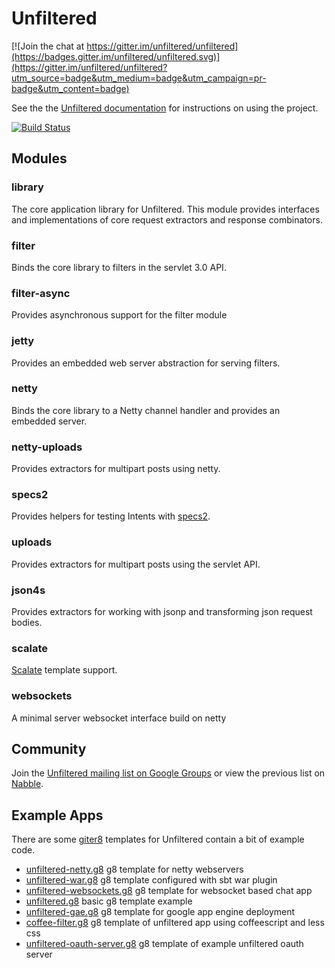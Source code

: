 # Unfiltered

[![Join the chat at https://gitter.im/unfiltered/unfiltered](https://badges.gitter.im/unfiltered/unfiltered.svg)](https://gitter.im/unfiltered/unfiltered?utm_source=badge&utm_medium=badge&utm_campaign=pr-badge&utm_content=badge)

See the the [Unfiltered documentation](http://unfiltered.ws) for instructions on using the project.

[![Build Status](https://travis-ci.org/unfiltered/unfiltered.svg)](https://travis-ci.org/unfiltered/unfiltered)

## Modules

### library

The core application library for Unfiltered. This module provides interfaces and implementations of core request extractors and response combinators.

### filter

Binds the core library to filters in the servlet 3.0 API.

### filter-async

Provides asynchronous support for the filter module

### jetty

Provides an embedded web server abstraction for serving filters.

### netty

Binds the core library to a Netty channel handler and provides an embedded server.

### netty-uploads

Provides extractors for multipart posts using netty.

### specs2

Provides helpers for testing Intents with [specs2](http://etorreborre.github.io/specs2/).

### uploads

Provides extractors for multipart posts using the servlet API.

### json4s

Provides extractors for working with jsonp and transforming json request bodies.

### scalate

[Scalate][scalate] template support.

[scalate]: http://scalate.github.io/scalate/

### websockets

A minimal server websocket interface build on netty

## Community

Join the [Unfiltered mailing list on Google Groups](http://groups.google.com/group/unfiltered-scala/topics) or view the previous list on [Nabble](http://databinder.3617998.n2.nabble.com/Unfiltered-f5560764.html).

## Example Apps

There are some [giter8](https://github.com/foundweekends/giter8) templates for Unfiltered contain a bit of example code.

- [unfiltered-netty.g8](https://github.com/unfiltered/unfiltered-netty.g8) g8 template for netty webservers
- [unfiltered-war.g8](https://github.com/unfiltered/unfiltered-war.g8) g8 template configured with sbt war plugin
- [unfiltered-websockets.g8](https://github.com/unfiltered/unfiltered-websockets.g8) g8 template for websocket based chat app
- [unfiltered.g8](https://github.com/unfiltered/unfiltered.g8) basic g8 template example
- [unfiltered-gae.g8](https://github.com/unfiltered/unfiltered-gae.g8) g8 template for google app engine deployment
- [coffee-filter.g8](https://github.com/unfiltered/coffee-filter.g8) g8 template of unfiltered app using coffeescript and less css
- [unfiltered-oauth-server.g8](https://github.com/unfiltered/unfiltered-oauth-server.g8) g8 template of example unfiltered oauth server
